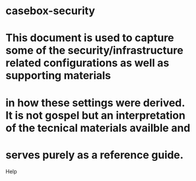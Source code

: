 # casebox-security

# This document is used to capture some of the security/infrastructure related configurations as well as supporting materials
# in how these settings were derived. It is not gospel but an interpretation of the tecnical materials availble and
# serves purely as a reference guide.

Help

